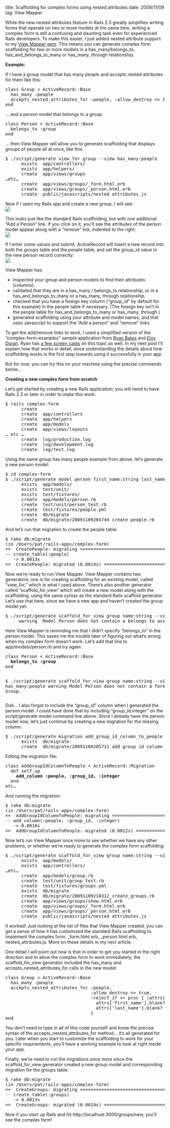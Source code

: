 title: Scaffolding for complex forms using nested attributes
date: 2009/11/09
tag: View Mapper

<p>While the new nested attributes feature in Rails 2.3 greatly simplifies writing forms that operate on two or more models at the same time, writing a complex form is still a confusing and daunting task even for experienced Rails developers. To make this easier, I just added nested attribute support to my <a href="http://patshaughnessy.net/view_mapper">View Mapper gem</a>. This means you can generate complex form scaffolding for two or more models in a has_many/belongs_to, has_and_belongs_to_many or has_many, through relationship.</p>
<p><b>Example:</b></p>
<p>If I have a group model that has many people and accepts nested attributes for them like this:</p>
<pre>class Group &lt; ActiveRecord::Base
  has_many :people
  accepts_nested_attributes_for :people, :allow_destroy =&gt; true
end</pre>
<p>&hellip; and a person model that belongs to a group:</p>
<pre>class Person &lt; ActiveRecord::Base
  belongs_to :group
end</pre>
<p>&hellip; then View Mapper will allow you to generate scaffolding that displays groups of people all at once, like this:</p>
<pre>$ ./script/generate view_for group --view has_many:people
      exists  app/controllers/
      exists  app/helpers/
      create  app/views/groups
&hellip;etc&hellip;
      create  app/views/groups/_form.html.erb
      create  app/views/groups/_person.html.erb
      create  public/javascripts/nested_attributes.js</pre>
<p>Now if I open my Rails app and create a new group, I will see:<br/>
 <img src="http://patshaughnessy.net/assets/2009/11/9/new_group.png"/></p>
<p>This looks just like the standard Rails scaffolding, but with one additional &ldquo;Add a Person&rdquo; link. If you click on it, you&rsquo;ll see the attributes of the person model appear along with a &ldquo;remove&rdquo; link, indented to the right:<br/>
 <img src="http://patshaughnessy.net/assets/2009/11/9/new_group_detail.png"/></p>
<p>If I enter some values and submit, ActiveRecord will insert a new record into both the groups table and the people table, and set the group_id value in the new person record correctly:<br/>
 <img src="http://patshaughnessy.net/assets/2009/11/9/show_group.png"/><br/></p>
<p>View Mapper has:
<ul>
  <li>inspected your group and person models to find their attributes (columns).</li>
  <li>validated that they are in a has_many / belongs_to relationship, or in a has_and_belongs_to_many or a has_many, through relationship.</li>
  <li>checked that you have a foreign key column (&ldquo;group_id&rdquo; by default for this example) in the people table if necessary. (The foreign key isn&rsquo;t in the people table for has_and_belongs_to_many or has_many, through.)</li>
  <li>generated scaffolding using your attribute and model names, and that uses Javascript to support the &ldquo;Add a person&rdquo; and &ldquo;remove&rdquo; links.</li>
</ul></p>
<p>To get the add/remove links to work, I used a simplified version of the &ldquo;complex-form-examples&rdquo; sample application from <a href="http://github.com/ryanb/complex-form-examples">Ryan Bates</a> and <a href="http://github.com/alloy/complex-form-examples">Eloy Duran</a>. Ryan has <a href="http://railscasts.com/episodes/73-complex-forms-part-1">a few screen casts</a> on this topic as well. In my next post I&rsquo;ll explain how that works in detail, since understanding the details about how scaffolding works is the first step towards using it successfully in your app.</p>
<p>But for now, you can try this on your machine using the precise commands below&hellip;</p>
<p><b>Creating a new complex form from scratch</b></p>
<p>Let&rsquo;s get started by creating a new Rails application; you will need to have Rails 2.3 or later in order to make this work:</p>
<pre>$ rails complex-form
      create  
      create  app/controllers
      create  app/helpers
      create  app/models
      create  app/views/layouts
&hellip; etc &hellip;
      create  log/production.log
      create  log/development.log
      create  log/test.log</pre>
<p>Using the same group has many people example from above, let&rsquo;s generate a new person model:</p>
<pre>$ cd complex-form
$ ./script/generate model person first_name:string last_name:string
      exists  app/models/
      exists  test/unit/
      exists  test/fixtures/
      create  app/models/person.rb
      create  test/unit/person_test.rb
      create  test/fixtures/people.yml
      create  db/migrate
      create  db/migrate/20091109204744_create_people.rb</pre>
<p>And let&rsquo;s run that migration to create the people table:</p>
<pre>$ rake db:migrate
(in /Users/pat/rails-apps/complex-form)
==  CreatePeople: migrating ===================================================
-- create_table(:people)
   -&gt; 0.0013s
==  CreatePeople: migrated (0.0014s) ==========================================</pre>
<p>Now we&rsquo;re ready to run View Mapper. View Mapper contains two generators; one is for creating scaffolding for an existing model, called &ldquo;view_for,&rdquo; which is what I used above. There&rsquo;s also another generator called &ldquo;scaffold_for_view&rdquo; which will create a new model along with the scaffolding, using the same syntax as the standard Rails scaffold generator. Let&rsquo;s use that here, since we have a new app and haven&rsquo;t created the group model yet:</p>
<pre>$ ./script/generate scaffold_for_view group name:string --view has_many:people
     warning  Model Person does not contain a belongs_to association for Group.</pre>
<p>Here View Mapper is reminding me that I didn&rsquo;t specify &ldquo;belongs_to&rdquo; in the person model. This saves me the trouble later of figuring out what&rsquo;s wrong when my complex form doesn&rsquo;t work. Let&rsquo;s add that line to app/models/person.rb and try again:</p>
<pre>class Person &lt; ActiveRecord::Base
  <b>belongs_to :group</b>
end

$ ./script/generate scaffold_for_view group name:string --view has_many:people
     warning  Model Person does not contain a foreign key for Group.</pre>
<p>Duh&hellip; I also forgot to include the &ldquo;group_id&rdquo; column when I generated the person model. I could have done that by including &ldquo;group_id:integer&rdquo; on the script/generate model command line above. Since I already have the person model now, let&rsquo;s just continue by creating a new migration for the missing column:</p>
<pre>$ ./script/generate migration add_group_id_column_to_people
      exists  db/migrate
      create  db/migrate/20091109205711_add_group_id_column_to_people.rb</pre>
<p>Editing the migration file:</p>
<pre>class AddGroupIdColumnToPeople &lt; ActiveRecord::Migration
  def self.up
    <b>add_column :people, :group_id, :integer</b>
  end
etc&hellip;</pre>
<p>And running the migration:</p>
<pre>$ rake db:migrate
(in /Users/pat/rails-apps/complex-form)
==  AddGroupIdColumnToPeople: migrating =======================================
-- add_column(:people, :group_id, :integer)
   -&gt; 0.0010s
==  AddGroupIdColumnToPeople: migrated (0.0012s) ==============================</pre>
<p>Now let&rsquo;s run View Mapper once more to see whether we have any other problems, or whether we&rsquo;re ready to generate the complex form scaffolding:</p>
<pre>$ ./script/generate scaffold_for_view group name:string --view has_many:people
      exists  app/models/
      exists  app/controllers/
&hellip;etc&hellip;
      create  app/models/group.rb
      create  test/unit/group_test.rb
      create  test/fixtures/groups.yml
      exists  db/migrate
      create  db/migrate/20091109210312_create_groups.rb
      create  app/views/groups/show.html.erb
      create  app/views/groups/_form.html.erb
      create  app/views/groups/_person.html.erb
      create  public/javascripts/nested_attributes.js</pre>
<p>It worked! Just looking at the list of files that View Mapper created, you can get a sense of how it has customized the standard Rails scaffolding to implement the complex form: _form.html.erb, _person.html.erb, nested_attributes.js. More on these details in my next article.</p>
<p>One detail I will point out now is that in order to get you started in the right direction and to allow the complex form to work immediately, the scaffold_for_view generator included the has_many and accepts_nested_attributes_for calls in the new model:</p>
<pre>class Group &lt; ActiveRecord::Base
  has_many :people
  accepts_nested_attributes_for :people,
                                :allow_destroy =&gt; true,
                                :reject_if =&gt; proc { |attrs|
                                  attrs[&#x27;first_name&#x27;].blank? &amp;&amp;
                                  attrs[&#x27;last_name&#x27;].blank?
                                }
end</pre>
<p>You don&rsquo;t need to type in all of this code yourself and know the precise syntax of the accepts_nested_attributes_for method&hellip; it&rsquo;s all generated for you. Later when you start to customize the scaffolding to work for your specific requirements, you&rsquo;ll have a working example to look at right inside your app.</p>
<p>Finally, we&rsquo;re need to run the migrations once more since the scaffold_for_view generator created a new group model and corresponding migration for the groups table:</p>
<pre>$ rake db:migrate
(in /Users/pat/rails-apps/complex-form)
==  CreateGroups: migrating ===================================================
-- create_table(:groups)
   -&gt; 0.0013s
==  CreateGroups: migrated (0.0014s) ==========================================</pre>
<p>Now if you start up Rails and hit http://localhost:3000/groups/new, you&rsquo;ll see the complex form!</p>

